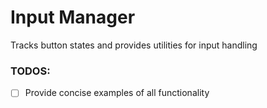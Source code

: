 # Input Manager

Tracks button states and provides utilities for input handling

### TODOS:
- [ ] Provide concise examples of all functionality